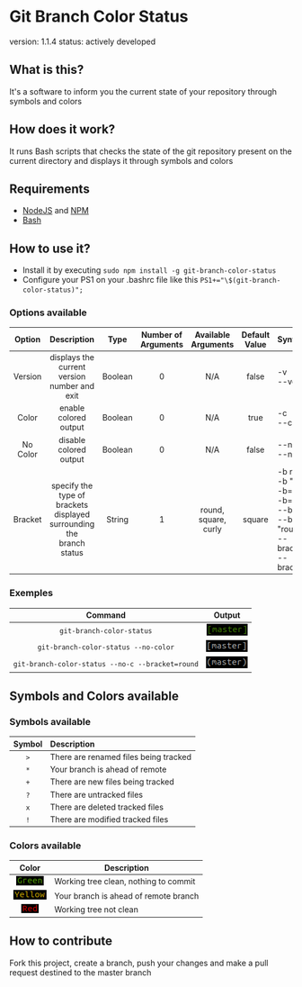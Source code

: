 # Git Branch Color Status
version: 1.1.4
status: actively developed

## What is this?

It's a software to inform you the current state of your repository through symbols and colors

## How does it work?

It runs Bash scripts that checks the state of the git repository present on the current directory and displays it through symbols and colors

## Requirements

- [NodeJS](https://nodejs.org) and [NPM](https://www.npmjs.com/)
- [Bash](https://www.gnu.org/software/bash/)

## How to use it?

- Install it by executing `sudo npm install -g git-branch-color-status`
- Configure your PS1 on your .bashrc file like this `PS1+="\$(git-branch-color-status)";`

### Options available

| Option   | Description                                                                  | Type    | Number of  Arguments | Available Arguments          | Default Value | Syntax                                                                                                                                  |
|:--------:|:----------------------------------------------------------------------------:|:-------:|:--------------------:|:----------------------------:|:-------------:|:----------------------------------------------------------------------------------------------------------------------------------------|
| Version  | displays the current version <br>number and exit                             | Boolean | 0                    | N/A                          | false         | -v <br>--version                                                                                                                        |
| Color    | enable colored output                                                        | Boolean | 0                    | N/A                          | true          | -c <br>--color                                                                                                                          |
| No Color | disable colored output                                                       | Boolean | 0                    | N/A                          | false         | --no-c <br>--no-color                                                                                                                   |
| Bracket  | specify the type of brackets <br>displayed surrounding the <br>branch status | String  | 1                    | round, <br>square, <br>curly | square        | -b round <br>-b "round" <br>-b=round <br>-b="round" <br>--bracket round <br>--bracket "round" <br>--bracket=round <br>--bracket="round" |

### Exemples

| Command                                          | Output                                                                                                                                                                 |
|:------------------------------------------------:|:----------------------------------------------------------------------------------------------------------------------------------------------------------------------:|
| `git-branch-color-status`                        | ![word "master" colored in green surrounded by square brackets](doc/img/examples/ColoredExample.png "colored branch name surrounded by square brackets")               |
| `git-branch-color-status --no-color`             | ![word "master" colored in white surrounded by square brackets](doc/img/examples/NoColorExample.png "non-colored branch name surrounded by square brackets")           |
| `git-branch-color-status --no-c --bracket=round` | ![word "master" colored in white surrounded by round brackets](doc/img/examples/NoColorRoundBracketExample.png "non-colored branch name surrounded by round brackets") | 

## Symbols and Colors available

### Symbols available

| Symbol | Description                           |
|:------:|:--------------------------------------|
| `>`    | There are renamed files being tracked |
| `*`    | Your branch is ahead of remote        |
| `+`    | There are new files being tracked     |
| `?`    | There are untracked files             |
| `x`    | There are deleted tracked files       |
| `!`    | There are modified tracked files      |

### Colors available

| Color                                                                    | Description                           |
|:------------------------------------------------------------------------:|---------------------------------------|
| ![word "Green" colored in green](doc/img/text/GreenText.png "Green")     | Working tree clean, nothing to commit |
| ![word "Yellow" colored in yellow](doc/img/text/YellowText.png "Yellow") | Your branch is ahead of remote branch |
| ![word "Red" colored in red](doc/img/text/RedText.png "Red")             | Working tree not clean                |

## How to contribute

Fork this project, create a branch, push your changes and make a pull request destined to the master branch
